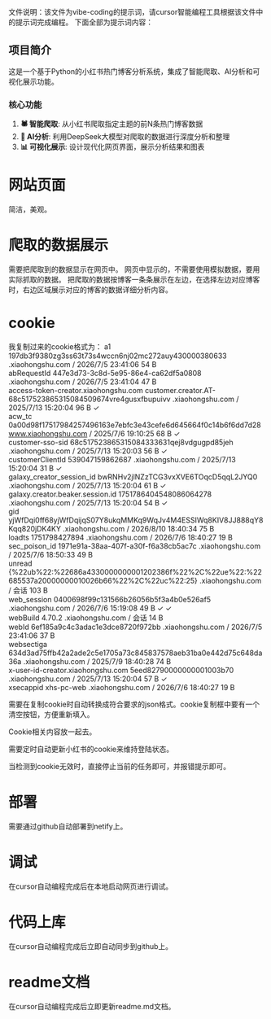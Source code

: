 文件说明：该文件为vibe-coding的提示词，请cursor智能编程工具根据该文件中的提示词完成编程。
下面全部为提示词内容：

## 项目简介

这是一个基于Python的小红书热门博客分析系统，集成了智能爬取、AI分析和可视化展示功能。

### 核心功能

1. **🕷️ 智能爬取**: 从小红书爬取指定主题的前N条热门博客数据
2. **🤖 AI分析**: 利用DeepSeek大模型对爬取的数据进行深度分析和整理
3. **📊 可视化展示**: 设计现代化网页界面，展示分析结果和图表

# 网站页面

简洁，美观。

# 爬取的数据展示

需要把爬取到的数据显示在网页中。
网页中显示的，不需要使用模拟数据，要用实际抓取的数据。
把爬取的数据按博客一条条展示在左边，在选择左边对应博客时，右边区域展示对应的博客的数据详细分析内容。

# cookie
我复制过来的cookie格式为：
a1	197db3f9380zg3ss63t73s4wccn6nj02mc272auy430000380633	.xiaohongshu.com	/	2026/7/5 23:41:06	54 B			
abRequestId	447e3d73-3c8d-5e95-86e4-ca62df5a0808	.xiaohongshu.com	/	2026/7/5 23:41:04	47 B			
access-token-creator.xiaohongshu.com	customer.creator.AT-68c517523865315084509674vre4gusxfbupuivv	.xiaohongshu.com	/	2025/7/13 15:20:04	96 B		✓	
acw_tc	0a00d98f17517984257496163e7ebfc3e43cefe6d645664f0c14b6f6dd7d28	www.xiaohongshu.com	/	2025/7/6 19:10:25	68 B		✓	
customer-sso-sid	68c517523865315084333631qej8vdgugpd85jeh	.xiaohongshu.com	/	2025/7/13 15:20:03	56 B		✓	
customerClientId	539047159862687	.xiaohongshu.com	/	2025/7/13 15:20:04	31 B		✓	
galaxy_creator_session_id	bwRNHv2jlNZzTCG3vxXVE6TOqcD5qqL2JYQ0	.xiaohongshu.com	/	2025/7/13 15:20:04	61 B		✓	
galaxy.creator.beaker.session.id	1751786404548086064278	.xiaohongshu.com	/	2025/7/13 15:20:04	54 B		✓	
gid	yjWfDqi0ff68yjWfDqijqS07Y8ukqMMKq9WqJv4M4ESSIWq8KIV8JJ888qY8Kqq820jDK4KY	.xiaohongshu.com	/	2026/8/10 18:40:34	75 B			
loadts	1751798427894	.xiaohongshu.com	/	2026/7/6 18:40:27	19 B			
sec_poison_id	1971e91a-38aa-407f-a30f-f6a38cb5ac7c	.xiaohongshu.com	/	2025/7/6 18:50:33	49 B			
unread	{%22ub%22:%22686a4330000000001202386f%22%2C%22ue%22:%22685537a20000000010026b66%22%2C%22uc%22:25}	.xiaohongshu.com	/	会话	103 B			
web_session	0400698f99c131566b26056b5f3a4b0e526af5	.xiaohongshu.com	/	2026/7/6 15:19:08	49 B	✓	✓	
webBuild	4.70.2	.xiaohongshu.com	/	会话	14 B			
webId	6ef185a9c4c3adac1e3dce8720f972bb	.xiaohongshu.com	/	2026/7/5 23:41:06	37 B			
websectiga	634d3ad75ffb42a2ade2c5e1705a73c845837578aeb31ba0e442d75c648da36a	.xiaohongshu.com	/	2025/7/9 18:40:28	74 B			
x-user-id-creator.xiaohongshu.com	5eed82790000000001003b70	.xiaohongshu.com	/	2025/7/13 15:20:04	57 B		✓	
xsecappid	xhs-pc-web	.xiaohongshu.com	/	2026/7/6 18:40:27	19 B			

需要在复制cookie时自动转换成符合要求的json格式。cookie复制框中要有一个清空按钮，方便重新填入。

Cookie相关内容放一起去。

需要定时自动更新小红书的cookie来维持登陆状态。

当检测到cookie无效时，直接停止当前的任务即可，并报错提示即可。

# 部署

需要通过github自动部署到netify上。

# 调试

在cursor自动编程完成后在本地启动网页进行调试。

# 代码上库

在cursor自动编程完成后立即自动同步到github上。

# readme文档

在cursor自动编程完成后立即更新readme.md文档。
